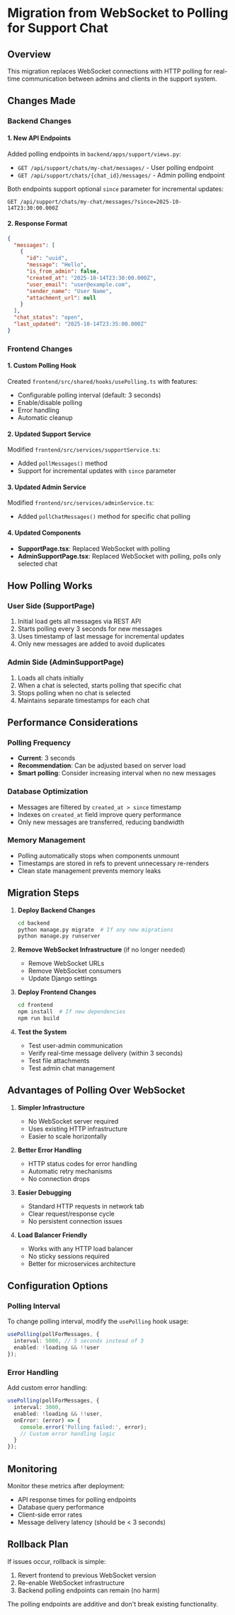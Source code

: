 # Migration from WebSocket to Polling for Support Chat

## Overview
This migration replaces WebSocket connections with HTTP polling for real-time communication between admins and clients in the support system.

## Changes Made

### Backend Changes

#### 1. New API Endpoints
Added polling endpoints in `backend/apps/support/views.py`:

- `GET /api/support/chats/my-chat/messages/` - User polling endpoint
- `GET /api/support/chats/{chat_id}/messages/` - Admin polling endpoint

Both endpoints support optional `since` parameter for incremental updates:
```
GET /api/support/chats/my-chat/messages/?since=2025-10-14T23:30:00.000Z
```

#### 2. Response Format
```json
{
  "messages": [
    {
      "id": "uuid",
      "message": "Hello",
      "is_from_admin": false,
      "created_at": "2025-10-14T23:30:00.000Z",
      "user_email": "user@example.com",
      "sender_name": "User Name",
      "attachment_url": null
    }
  ],
  "chat_status": "open",
  "last_updated": "2025-10-14T23:35:00.000Z"
}
```

### Frontend Changes

#### 1. Custom Polling Hook
Created `frontend/src/shared/hooks/usePolling.ts` with features:
- Configurable polling interval (default: 3 seconds)
- Enable/disable polling
- Error handling
- Automatic cleanup

#### 2. Updated Support Service
Modified `frontend/src/services/supportService.ts`:
- Added `pollMessages()` method
- Support for incremental updates with `since` parameter

#### 3. Updated Admin Service
Modified `frontend/src/services/adminService.ts`:
- Added `pollChatMessages()` method for specific chat polling

#### 4. Updated Components
- **SupportPage.tsx**: Replaced WebSocket with polling
- **AdminSupportPage.tsx**: Replaced WebSocket with polling, polls only selected chat

## How Polling Works

### User Side (SupportPage)
1. Initial load gets all messages via REST API
2. Starts polling every 3 seconds for new messages
3. Uses timestamp of last message for incremental updates
4. Only new messages are added to avoid duplicates

### Admin Side (AdminSupportPage)
1. Loads all chats initially
2. When a chat is selected, starts polling that specific chat
3. Stops polling when no chat is selected
4. Maintains separate timestamps for each chat

## Performance Considerations

### Polling Frequency
- **Current**: 3 seconds
- **Recommendation**: Can be adjusted based on server load
- **Smart polling**: Consider increasing interval when no new messages

### Database Optimization
- Messages are filtered by `created_at > since` timestamp
- Indexes on `created_at` field improve query performance
- Only new messages are transferred, reducing bandwidth

### Memory Management
- Polling automatically stops when components unmount
- Timestamps are stored in refs to prevent unnecessary re-renders
- Clean state management prevents memory leaks

## Migration Steps

1. **Deploy Backend Changes**
   ```bash
   cd backend
   python manage.py migrate  # If any new migrations
   python manage.py runserver
   ```

2. **Remove WebSocket Infrastructure** (if no longer needed)
   - Remove WebSocket URLs
   - Remove WebSocket consumers
   - Update Django settings

3. **Deploy Frontend Changes**
   ```bash
   cd frontend
   npm install  # If new dependencies
   npm run build
   ```

4. **Test the System**
   - Test user-admin communication
   - Verify real-time message delivery (within 3 seconds)
   - Test file attachments
   - Test admin chat management

## Advantages of Polling Over WebSocket

1. **Simpler Infrastructure**
   - No WebSocket server required
   - Uses existing HTTP infrastructure
   - Easier to scale horizontally

2. **Better Error Handling**
   - HTTP status codes for error handling
   - Automatic retry mechanisms
   - No connection drops

3. **Easier Debugging**
   - Standard HTTP requests in network tab
   - Clear request/response cycle
   - No persistent connection issues

4. **Load Balancer Friendly**
   - Works with any HTTP load balancer
   - No sticky sessions required
   - Better for microservices architecture

## Configuration Options

### Polling Interval
To change polling interval, modify the `usePolling` hook usage:

```typescript
usePolling(pollForMessages, {
  interval: 5000, // 5 seconds instead of 3
  enabled: !loading && !!user
});
```

### Error Handling
Add custom error handling:

```typescript
usePolling(pollForMessages, {
  interval: 3000,
  enabled: !loading && !!user,
  onError: (error) => {
    console.error('Polling failed:', error);
    // Custom error handling logic
  }
});
```

## Monitoring

Monitor these metrics after deployment:
- API response times for polling endpoints
- Database query performance
- Client-side error rates
- Message delivery latency (should be < 3 seconds)

## Rollback Plan

If issues occur, rollback is simple:
1. Revert frontend to previous WebSocket version
2. Re-enable WebSocket infrastructure
3. Backend polling endpoints can remain (no harm)

The polling endpoints are additive and don't break existing functionality.